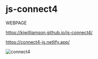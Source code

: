 # js-connect4

WEBPAGE

https://kjwilliamson.github.io/js-connect4/


https://connect4-js.netlify.app/


![connect4](https://user-images.githubusercontent.com/24884380/161319842-e7719fd8-a1a3-443c-a4df-cf36ba0efaa0.jpeg)
